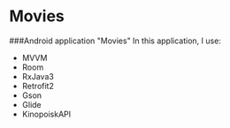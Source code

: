 # Movies
###Android application "Movies"
In this application, I use:
* MVVM
* Room
* RxJava3
* Retrofit2
* Gson
* Glide
* KinopoiskAPI
